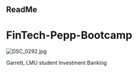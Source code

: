 ## ReadMe
# FinTech-Pepp-Bootcamp

![DSC_0292.jpg](DSC_0292.jpg)

Garrett, LMU student
Investment Banking

